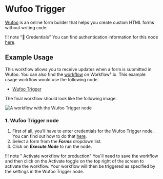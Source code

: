 # Wufoo Trigger

[Wufoo](https://wufoo.com) is an online form builder that helps you create custom HTML forms without writing code.

!!! note "🔑 Credentials"
    You can find authentication information for this node [here](/workflow/integrations/credentials/wufoo/).


## Example Usage

This workflow allows you to receive updates when a form is submitted in Wufoo. You can also find the [workflow](https://n8n.io/workflows/703) on Workflow².io. This example usage workflow would use the following node.
- [Wufoo Trigger]()

The final workflow should look like the following image.

![A workflow with the Wufoo Trigger node](/_images/integrations/trigger-nodes/wufootrigger/workflow.png)

### 1. Wufoo Trigger node

1. First of all, you'll have to enter credentials for the Wufoo Trigger node. You can find out how to do that [here](/workflow/integrations/credentials/wufoo/).
2. Select a form from the ***Forms*** dropdown list.
3. Click on ***Execute Node*** to run the node.

!!! note " Activate workflow for production"
    You'll need to save the workflow and then click on the Activate toggle on the top right of the screen to activate the workflow. Your workflow will then be triggered as specified by the settings in the Wufoo Trigger node.

